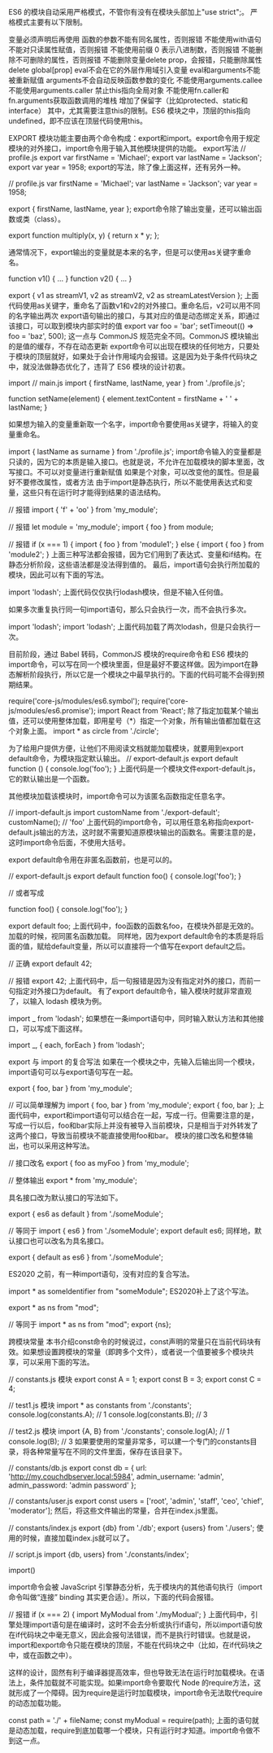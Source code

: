 ES6 的模块自动采用严格模式，不管你有没有在模块头部加上"use strict";。
严格模式主要有以下限制。

变量必须声明后再使用
函数的参数不能有同名属性，否则报错
不能使用with语句
不能对只读属性赋值，否则报错
不能使用前缀 0 表示八进制数，否则报错
不能删除不可删除的属性，否则报错
不能删除变量delete prop，会报错，只能删除属性delete global[prop]
eval不会在它的外层作用域引入变量
eval和arguments不能被重新赋值
arguments不会自动反映函数参数的变化
不能使用arguments.callee
不能使用arguments.caller
禁止this指向全局对象
不能使用fn.caller和fn.arguments获取函数调用的堆栈
增加了保留字（比如protected、static和interface）
其中，尤其需要注意this的限制。ES6 模块之中，顶层的this指向undefined，即不应该在顶层代码使用this。

EXPORT
模块功能主要由两个命令构成：export和import。export命令用于规定模块的对外接口，import命令用于输入其他模块提供的功能。
export写法
// profile.js
export var firstName = 'Michael';
export var lastName = 'Jackson';
export var year = 1958;
export的写法，除了像上面这样，还有另外一种。

// profile.js
var firstName = 'Michael';
var lastName = 'Jackson';
var year = 1958;

export { firstName, lastName, year };
export命令除了输出变量，还可以输出函数或类（class）。

export function multiply(x, y) {
  return x * y;
};

通常情况下，export输出的变量就是本来的名字，但是可以使用as关键字重命名。

function v1() { ... }
function v2() { ... }

export {
  v1 as streamV1,
  v2 as streamV2,
  v2 as streamLatestVersion
};
上面代码使用as关键字，重命名了函数v1和v2的对外接口。重命名后，v2可以用不同的名字输出两次
export语句输出的接口，与其对应的值是动态绑定关系，即通过该接口，可以取到模块内部实时的值
export var foo = 'bar';
setTimeout(() => foo = 'baz', 500);
这一点与 CommonJS 规范完全不同。CommonJS 模块输出的是值的缓存，不存在动态更新
export命令可以出现在模块的任何地方，只要处于模块的顶层就好，如果处于会计作用域内会报错。这是因为处于条件代码块之中，就没法做静态优化了，违背了 ES6 模块的设计初衷。

import
// main.js
import { firstName, lastName, year } from './profile.js';

function setName(element) {
  element.textContent = firstName + ' ' + lastName;
}

如果想为输入的变量重新取一个名字，import命令要使用as关键字，将输入的变量重命名。

import { lastName as surname } from './profile.js';
import命令输入的变量都是只读的，因为它的本质是输入接口。也就是说，不允许在加载模块的脚本里面，改写接口。不可以对变量进行重新赋值
如果是个对象，可以改变他的属性。但是最好不要修改属性，或者方法
由于import是静态执行，所以不能使用表达式和变量，这些只有在运行时才能得到结果的语法结构。

// 报错
import { 'f' + 'oo' } from 'my_module';

// 报错
let module = 'my_module';
import { foo } from module;

// 报错
if (x === 1) {
  import { foo } from 'module1';
} else {
  import { foo } from 'module2';
}
上面三种写法都会报错，因为它们用到了表达式、变量和if结构。在静态分析阶段，这些语法都是没法得到值的。
最后，import语句会执行所加载的模块，因此可以有下面的写法。

import 'lodash';
上面代码仅仅执行lodash模块，但是不输入任何值。

如果多次重复执行同一句import语句，那么只会执行一次，而不会执行多次。

import 'lodash';
import 'lodash';
上面代码加载了两次lodash，但是只会执行一次。

目前阶段，通过 Babel 转码，CommonJS 模块的require命令和 ES6 模块的import命令，可以写在同一个模块里面，但是最好不要这样做。因为import在静态解析阶段执行，所以它是一个模块之中最早执行的。下面的代码可能不会得到预期结果。

require('core-js/modules/es6.symbol');
require('core-js/modules/es6.promise');
import React from 'React';
除了指定加载某个输出值，还可以使用整体加载，即用星号（*）指定一个对象，所有输出值都加载在这个对象上面。
import * as circle from './circle';

为了给用户提供方便，让他们不用阅读文档就能加载模块，就要用到export default命令，为模块指定默认输出。
// export-default.js
export default function () {
  console.log('foo');
}
上面代码是一个模块文件export-default.js，它的默认输出是一个函数。

其他模块加载该模块时，import命令可以为该匿名函数指定任意名字。

// import-default.js
import customName from './export-default';
customName(); // 'foo'
上面代码的import命令，可以用任意名称指向export-default.js输出的方法，这时就不需要知道原模块输出的函数名。需要注意的是，这时import命令后面，不使用大括号。

export default命令用在非匿名函数前，也是可以的。

// export-default.js
export default function foo() {
  console.log('foo');
}

// 或者写成

function foo() {
  console.log('foo');
}

export default foo;
上面代码中，foo函数的函数名foo，在模块外部是无效的。加载的时候，视同匿名函数加载。
同样地，因为export default命令的本质是将后面的值，赋给default变量，所以可以直接将一个值写在export default之后。

// 正确
export default 42;

// 报错
export 42;
上面代码中，后一句报错是因为没有指定对外的接口，而前一句指定对外接口为default。
有了export default命令，输入模块时就非常直观了，以输入 lodash 模块为例。

import _ from 'lodash';
如果想在一条import语句中，同时输入默认方法和其他接口，可以写成下面这样。

import _, { each, forEach } from 'lodash';

export 与 import 的复合写法
如果在一个模块之中，先输入后输出同一个模块，import语句可以与export语句写在一起。

export { foo, bar } from 'my_module';

// 可以简单理解为
import { foo, bar } from 'my_module';
export { foo, bar };
上面代码中，export和import语句可以结合在一起，写成一行。但需要注意的是，写成一行以后，foo和bar实际上并没有被导入当前模块，只是相当于对外转发了这两个接口，导致当前模块不能直接使用foo和bar。
模块的接口改名和整体输出，也可以采用这种写法。

// 接口改名
export { foo as myFoo } from 'my_module';

// 整体输出
export * from 'my_module';

具名接口改为默认接口的写法如下。

export { es6 as default } from './someModule';

// 等同于
import { es6 } from './someModule';
export default es6;
同样地，默认接口也可以改名为具名接口。

export { default as es6 } from './someModule';

ES2020 之前，有一种import语句，没有对应的复合写法。

import * as someIdentifier from "someModule";
ES2020补上了这个写法。

export * as ns from "mod";

// 等同于
import * as ns from "mod";
export {ns};

跨模块常量
本书介绍const命令的时候说过，const声明的常量只在当前代码块有效。如果想设置跨模块的常量（即跨多个文件），或者说一个值要被多个模块共享，可以采用下面的写法。

// constants.js 模块
export const A = 1;
export const B = 3;
export const C = 4;

// test1.js 模块
import * as constants from './constants';
console.log(constants.A); // 1
console.log(constants.B); // 3

// test2.js 模块
import {A, B} from './constants';
console.log(A); // 1
console.log(B); // 3
如果要使用的常量非常多，可以建一个专门的constants目录，将各种常量写在不同的文件里面，保存在该目录下。

// constants/db.js
export const db = {
  url: 'http://my.couchdbserver.local:5984',
  admin_username: 'admin',
  admin_password: 'admin password'
};

// constants/user.js
export const users = ['root', 'admin', 'staff', 'ceo', 'chief', 'moderator'];
然后，将这些文件输出的常量，合并在index.js里面。

// constants/index.js
export {db} from './db';
export {users} from './users';
使用的时候，直接加载index.js就可以了。

// script.js
import {db, users} from './constants/index';

import()

import命令会被 JavaScript 引擎静态分析，先于模块内的其他语句执行（import命令叫做“连接” binding 其实更合适）。所以，下面的代码会报错。

// 报错
if (x === 2) {
  import MyModual from './myModual';
}
上面代码中，引擎处理import语句是在编译时，这时不会去分析或执行if语句，所以import语句放在if代码块之中毫无意义，因此会报句法错误，而不是执行时错误。也就是说，import和export命令只能在模块的顶层，不能在代码块之中（比如，在if代码块之中，或在函数之中）。

这样的设计，固然有利于编译器提高效率，但也导致无法在运行时加载模块。在语法上，条件加载就不可能实现。如果import命令要取代 Node 的require方法，这就形成了一个障碍。因为require是运行时加载模块，import命令无法取代require的动态加载功能。

const path = './' + fileName;
const myModual = require(path);
上面的语句就是动态加载，require到底加载哪一个模块，只有运行时才知道。import命令做不到这一点。